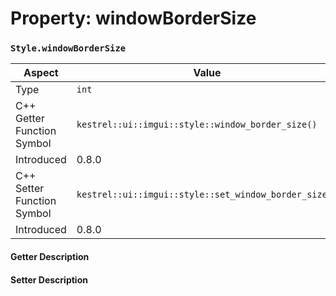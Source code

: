 
# Property: windowBorderSize
### `Style.windowBorderSize`

| Aspect | Value |
| --- | --- |
| Type | `int` |
| C++ Getter Function Symbol | `kestrel::ui::imgui::style::window_border_size()` |
| Introduced | 0.8.0 |
| C++ Setter Function Symbol | `kestrel::ui::imgui::style::set_window_border_size()` |
| Introduced | 0.8.0 |

#### Getter Description

#### Setter Description

